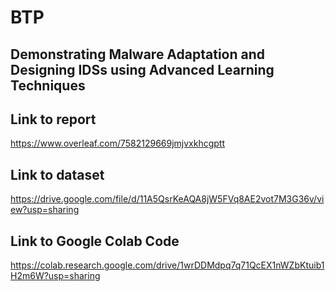 # BTP
## Demonstrating Malware Adaptation and Designing IDSs using Advanced Learning Techniques

## Link to report
https://www.overleaf.com/7582129669jmjvxkhcgptt

## Link to dataset
https://drive.google.com/file/d/11A5QsrKeAQA8jW5FVq8AE2vot7M3G36v/view?usp=sharing

## Link to Google Colab Code
https://colab.research.google.com/drive/1wrDDMdpq7q71QcEX1nWZbKtuib1H2m6W?usp=sharing